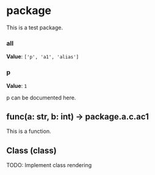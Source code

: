 # package

This is a test package.

### __all__
**Value**: `['p', 'a1', 'alias']`



### p
**Value**: `1`

p can be documented here.

## func(a: str, b: int) -> package.a.c.ac1

This is a function.

## Class (class)
TODO: Implement class rendering

